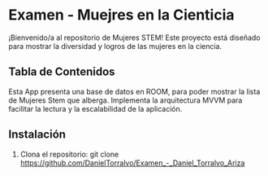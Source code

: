 # Examen - Muejres en la Cienticia

¡Bienvenido/a al repositorio de Mujeres STEM! Este proyecto está diseñado para 
mostrar la diversidad y logros de las mujeres en la ciencia.

## Tabla de Contenidos

Esta App presenta una base de datos en ROOM, para poder mostrar la lista de Mujeres Stem que alberga.
Implementa la arquitectura MVVM para facilitar la lectura y la escalabilidad de la aplicación.

## Instalación

1. Clona el repositorio:
   git clone https://github.com/DanielTorralvo/Examen_-_Daniel_Torralvo_Ariza
